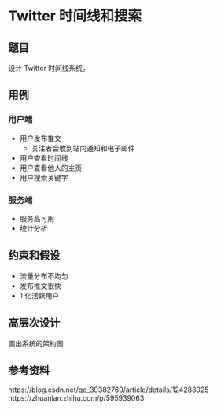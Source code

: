# Twitter 时间线和搜索

## 题目

设计 Twitter 时间线系统。

## 用例

### 用户端

- 用户发布推文
  - 关注者会收到站内通知和电子邮件
- 用户查看时间线
- 用户查看他人的主页
- 用户搜索关键字

### 服务端

- 服务高可用
- 统计分析

## 约束和假设

- 流量分布不均匀
- 发布推文很快
- 1 亿活跃用户

## 高层次设计

画出系统的架构图

## 参考资料

<div class="link">https://blog.csdn.net/qq_39382769/article/details/124288025</div>
<div class="link">https://zhuanlan.zhihu.com/p/595939063</div>
